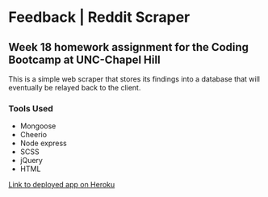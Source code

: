 # Feedback | Reddit Scraper

## Week 18 homework assignment for the Coding Bootcamp at UNC-Chapel Hill

This is a simple web scraper that stores its findings into a database that will eventually be relayed back to the client.

### Tools Used
* Mongoose
* Cheerio
* Node express
* SCSS
* jQuery
* HTML

[Link to deployed app on Heroku](https://secure-escarpment-91071.herokuapp.com/)
